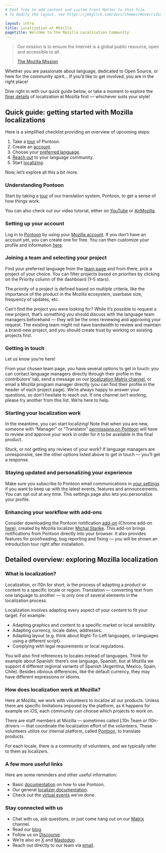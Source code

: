 ```yaml
---
# Feel free to add content and custom Front Matter to this file.
# To modify the layout, see https://jekyllrb.com/docs/themes/#overriding-theme-defaults

layout: intro
title: Localization at Mozilla
pagetitle: Welcome to the Mozilla Localization Community
---
```


> Our mission is to ensure the Internet is a global public resource, open and accessible to all.
> <div class="quote_link"><a href="http://www.mozilla.org/mission/">The Mozilla Mission</a></div>

Whether you are passionate about language, dedicated to Open Source, or here for the community spirit… If you’d like to get involved, you are in the right place!

Dive right in with our quick guide below, or take a moment to explore the [finer details](#detailed-overview-exploring-mozilla-localization) of localization at Mozilla first — whichever suits your style!

## Quick guide: getting started with Mozilla localizations

Here is a simplified checklist providing an overview of upcoming steps:
1. Take a [tour](#understanding-pontoon) of Pontoon.
2. Create an [account](#setting-up-your-account).
3. Choose your [preferred language](#joining-a-team-and-selecting-your-project).
4. [Reach out](#getting-in-touch) to your language community.
5. Start [localizing](#starting-your-localization-work).

Now, let’s explore all this a bit more.

### Understanding Pontoon

Start by taking a [tour](https://pontoon.mozilla.org/projects/tutorial/playground/) of our translation system, Pontoon, to get a sense of how things work.

You can also check out our video tutorial, either on [YouTube](https://www.youtube.com/live/FRpGe9MLbUA?t=18s) or [AirMozilla](https://mozilla.hosted.panopto.com/Panopto/Pages/Viewer.aspx?id=a70f8ef6-b191-4d96-8668-b1930158becf).

### Setting up your account

Log in to [Pontoon](https://pontoon.mozilla.org/) by using your [Mozilla account](https://www.mozilla.org/account/). If you don’t have an account yet, you can create one for free. You can then customize your profile and information [here](https://pontoon.mozilla.org/settings/).

### Joining a team and selecting your project

Find your preferred language from the [team page](https://pontoon.mozilla.org/teams/) and from there, pick a project of your choice. You can filter projects based on priorities by clicking on the Priority column of the dashboard (1–5 stars).

The priority of a project is defined based on multiple criteria, like the importance of the product in the Mozilla ecosystem, userbase size, frequency of updates, etc.

Can’t find the project you were looking for? While it’s possible to request a new project, that’s something you should discuss with the language team managers beforehand — they will be the ones reviewing and approving your request. The existing team might not have bandwidth to review and maintain a brand-new project, and you should create trust by working on existing projects first.

### Getting in touch

Let us know you’re here!

From your chosen team page, you have several options to get in touch: you can contact language managers directly through their profile in the contributors’ tab, send a message on our [localization Matrix channel](https://matrix.to/#/#l10n:mozilla.org), or email a Mozilla program manager directly (you can find their profile in the header of each project page). We’re always happy to answer your questions, so don’t hesitate to reach out. If one channel isn’t working, please try another from this list. We’re here to help.

### Starting your localization work

In the meantime, you can start localizing! Note that when you are new, someone with “Manager” or “Translator” [permissions on Pontoon](https://mozilla-l10n.github.io/localizer-documentation/tools/pontoon/users.html#user-roles) will have to review and approve your work in order for it to be available in the final product.

Stuck, or not getting any reviews of your work? If language managers are unresponsive, see the other options listed above to get in touch — you’ll get a response.

### Staying updated and personalizing your experience

Make sure you subscribe to Pontoon email communications in [your settings](https://pontoon.mozilla.org/settings/) if you want to keep up with the latest events, features and announcements. You can opt out at any time. This settings page also lets you personalize your profile.

### Enhancing your workflow with add-ons

Consider downloading the Pontoon notification [add-on](https://addons.mozilla.org/firefox/addon/pontoon-tools/) (Chrome add-on [here](https://chromewebstore.google.com/detail/pontoon-add-on/gnbfbnpjncpghhjmmhklfhcglbopagbb?hl=tr&utm_source=chrome-ntp-launcher&pli=1)), created by Mozilla localizer [Michal Stanke](https://pontoon.mozilla.org/contributors/mstanke/). This add-on brings notifications from Pontoon directly into your browser. It also provides features for proofreading, bug reporting and fixing — you will be shown an introduction tour right after installation.

## Detailed overview: exploring Mozilla localization

### What is localization?

Localization, or l10n for short, is the process of adapting a product or content to a specific locale or region. Translation — converting text from one language to another — is only one of several elements in the localization process.

Localization involves adapting every aspect of your content to fit your target. For example:
- Adapting graphics and content to a specific market or local sensibility.
- Adapting currency, locale dates, addresses.
- Adapting layout (e.g. think about Right-To-Left languages, or languages using a different script).
- Complying with legal requirements or local regulations.

You will also find references to locales instead of languages. Think for example about Spanish: there’s one language, Spanish, but at Mozilla we support 4 different regional variants of Spanish (Argentina, Mexico, Spain, Chile). Besides obvious differences, like the default currency, they may have different expressions or idioms.

### How does localization work at Mozilla?

Here at Mozilla, we work with volunteers to localize all our products. Unless there are specific limitations imposed by the platform, as it happens for example on iOS, each community can choose which projects to work on.

There are staff members at Mozilla — sometimes called L10n Team or l10n-drivers — that coordinate the localization effort of the volunteers. These volunteers utilize our internal platform, called [Pontoon](https://pontoon.mozilla.org/), to translate products.

For each locale, there is a community of volunteers, and we typically refer to them as localizers.

### A few more useful links

Here are some reminders and other useful information:
- Basic [documentation](https://mozilla-l10n.github.io/localizer-documentation/tools/pontoon/) on how to use Pontoon.
- Our general [localizer documentation](https://mozilla-l10n.github.io/localizer-documentation/).
- Check out the [virtual events](https://mozilla.hosted.panopto.com/Panopto/Pages/Sessions/List.aspx?folderID=0e65cd7b-1564-4b1c-9537-aff1000a5aa5) we’ve done.

### Stay connected with us

- Chat with us, ask questions, or just come hang out on our [Matrix](https://matrix.to/#/#l10n:mozilla.org) channel.
- Read our [blog](https://blog.mozilla.org/l10n/).
- Follow us on [Discourse](https://discourse.mozilla.org/c/l10n/).
- We’re also on [X](https://twitter.com/mozillal10n) and [Mastodon](https://mastodon.mozilla.org/@l10n).
- Reach out directly to our team via [email](mailto:pontoon-team@mozilla.com).